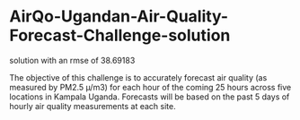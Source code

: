 # AirQo-Ugandan-Air-Quality-Forecast-Challenge-solution
solution with an rmse of 38.69183


The objective of this challenge is to accurately forecast air quality (as measured by PM2.5 µ/m3) for each hour of the coming 25 hours 
across five locations in Kampala Uganda. Forecasts will be based on the past 5 days of hourly air quality measurements at each site.
